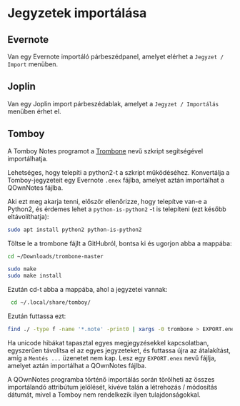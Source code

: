 # Jegyzetek importálása

## Evernote

Van egy Evernote importáló párbeszédpanel, amelyet elérhet a `Jegyzet / Import` menüben.

## Joplin

Van egy Joplin import párbeszédablak, amelyet a `Jegyzet / Importálás` menüben érhet el.

## Tomboy

A Tomboy Notes programot a [Trombone](https://github.com/samba/trombone) nevű szkript segítségével importálhatja.

Lehetséges, hogy telepíti a python2-t a szkript működéséhez. Konvertálja a Tomboy-jegyzeteit egy Evernote `.enex` fájlba, amelyet aztán importálhat a QOwnNotes fájlba.

Aki ezt meg akarja tenni, először ellenőrizze, hogy telepítve van-e a Python2, és érdemes lehet a `python-is-python2` -t is telepíteni (ezt később eltávolíthatja):

```bash
sudo apt install python2 python-is-python2
```

Töltse le a trombone fájlt a GitHubról, bontsa ki és ugorjon abba a mappába:

```bash
cd ~/Downloads/trombone-master

sudo make
sudo make install
```

Ezután cd-t abba a mappába, ahol a jegyzetei vannak:

```bash
 cd ~/.local/share/tomboy/
```

Ezután futtassa ezt:

```bash
find ./ -type f -name '*.note' -print0 | xargs -0 trombone > EXPORT.enex
```

Ha unicode hibákat tapasztal egyes megjegyzésekkel kapcsolatban, egyszerűen távolítsa el az egyes jegyzeteket, és futtassa újra az átalakítást, amíg a `Mentés ...` üzenetet nem kap. Lesz egy `EXPORT.enex` nevű fájlja, amelyet aztán importálhat a QOwnNotes fájlba.

A QOwnNotes programba történő importálás során törölheti az összes importálandó attribútum jelölését, kivéve talán a létrehozás / módosítás dátumát, mivel a Tomboy nem rendelkezik ilyen tulajdonságokkal.
